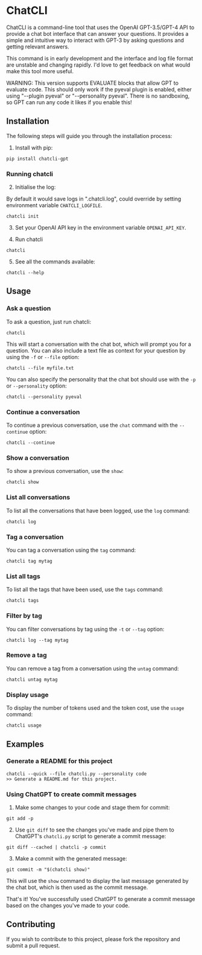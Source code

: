 # ChatCLI

ChatCLI is a command-line tool that uses the OpenAI GPT-3.5/GPT-4 API to
provide a chat bot interface that can answer your questions. It provides a
simple and intuitive way to interact with GPT-3 by asking questions and getting
relevant answers.

This command is in early development and the interface and log file format are
unstable and changing rapidly. I'd love to get feedback on what would make this
tool more useful.

WARNING: This version supports EVALUATE blocks that allow GPT to evaluate code.
This should only work if the pyeval plugin is enabled, either using "--plugin pyeval"
or "--personality pyeval". There is no sandboxing, so GPT can run any code it
likes if you enable this!

## Installation

The following steps will guide you through the installation process:

1. Install with pip:

```
pip install chatcli-gpt
```

### Running chatcli

2. Initialise the log:

By default it would save logs in ".chatcli.log", could override by setting environment variable `CHATCLI_LOGFILE`.


```
chatcli init
```

3. Set your OpenAI API key in the environment variable `OPENAI_API_KEY`.

4. Run chatcli

```
chatcli
```

5. See all the commands available:
```
chatcli --help
```

## Usage

### Ask a question

To ask a question, just run chatcli:
```
chatcli
```
This will start a conversation with the chat bot, which will prompt you for a question. You can also include a text file as context for your question by using the `-f` or `--file` option:
```
chatcli --file myfile.txt
```

You can also specify the personality that the chat bot should use with the `-p` or `--personality` option:
```
chatcli --personality pyeval
```

### Continue a conversation

To continue a previous conversation, use the `chat` command with the `--continue` option:
```
chatcli --continue
```

### Show a conversation

To show a previous conversation, use the `show`:
```
chatcli show
```

### List all conversations

To list all the conversations that have been logged, use the `log` command:
```
chatcli log
```

### Tag a conversation

You can tag a conversation using the `tag` command:
```
chatcli tag mytag
```

### List all tags

To list all the tags that have been used, use the `tags` command:
```
chatcli tags
```

### Filter by tag

You can filter conversations by tag using the `-t` or `--tag` option:
```
chatcli log --tag mytag
```

### Remove a tag

You can remove a tag from a conversation using the `untag` command:
```
chatcli untag mytag
```

### Display usage

To display the number of tokens used and the token cost, use the `usage` command:
```
chatcli usage
```

## Examples

### Generate a README for this project

```
chatcli --quick --file chatcli.py --personality code
>> Generate a README.md for this project.
```

### Using ChatGPT to create commit messages

1. Make some changes to your code and stage them for commit:
```
git add -p
```

2. Use `git diff` to see the changes you've made and pipe them to ChatGPT's `chatcli.py` script to generate a commit message:
```
git diff --cached | chatcli -p commit
```

3. Make a commit with the generated message:
```
git commit -m "$(chatcli show)"
```

This will use the `show` command to display the last message generated by the chat bot, which is then used as the commit message.

That's it! You've successfully used ChatGPT to generate a commit message based on the changes you've made to your code.

## Contributing

If you wish to contribute to this project, please fork the repository and submit a pull request.
